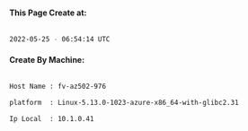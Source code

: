 
   
#### This Page Create at:

```bash

2022-05-25 - 06:54:14 UTC

```

#### Create By Machine:

```bash

Host Name : fv-az502-976

platform  : Linux-5.13.0-1023-azure-x86_64-with-glibc2.31

Ip Local  : 10.1.0.41

```


